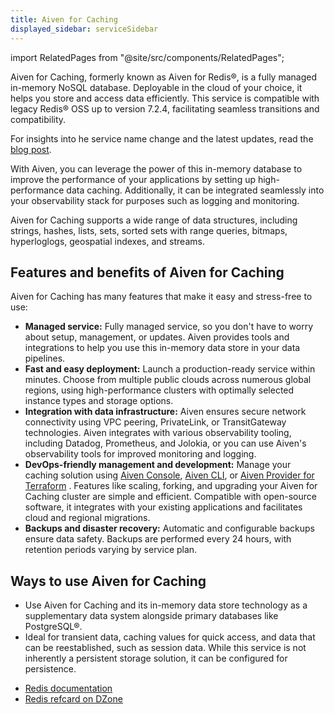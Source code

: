 ```yaml
---
title: Aiven for Caching
displayed_sidebar: serviceSidebar
---
```


import RelatedPages from "@site/src/components/RelatedPages";

Aiven for Caching, formerly known as Aiven for Redis®, is a fully managed in-memory NoSQL database. Deployable in the cloud of your choice, it helps you store and access data efficiently.
This service is compatible with legacy Redis® OSS up to version 7.2.4, facilitating seamless transitions and compatibility.

For insights into he service name change and the latest updates, read the
[blog post](https://aiven.io/blog/aiven-for-redis-becomes-aiven-for-caching).

With Aiven, you can leverage the power of this in-memory database to improve the
performance of your applications by setting up high-performance data caching.
Additionally, it can be integrated seamlessly into your observability stack for
purposes such as logging and monitoring.

Aiven for Caching supports a wide range of data structures, including strings, hashes,
lists, sets, sorted sets with range queries, bitmaps, hyperloglogs,
geospatial indexes, and streams.

## Features and benefits of Aiven for Caching

Aiven for Caching has many features that make it easy and stress-free to
use:

-   **Managed service:** Fully managed service, so you don't have to worry about
    setup, management, or updates. Aiven provides tools and integrations to help you
    use this in-memory data store in your data pipelines.
-   **Fast and easy deployment:** Launch a production-ready service
    within minutes. Choose from multiple public clouds across numerous global regions,
    using high-performance clusters with optimally selected instance types and storage
    options.
-   **Integration with data infrastructure:** Aiven ensures secure
    network connectivity using VPC peering, PrivateLink, or
    TransitGateway technologies. Aiven integrates with various
    observability tooling, including Datadog, Prometheus, and Jolokia,
    or you can use Aiven's observability tools for improved monitoring
    and logging.
-   **DevOps-friendly management and development:** Manage your caching solution
    using [Aiven Console](https://console.aiven.io/),
    [Aiven CLI](https://github.com/aiven/aiven-client), or
    [Aiven Provider for Terraform](/docs/tools/terraform) .
    Features like scaling, forking, and upgrading your Aiven for Caching cluster
    are simple and efficient. Compatible with open-source software, it integrates
    with your existing applications and facilitates cloud and regional migrations.
-   **Backups and disaster recovery:** Automatic and configurable backups ensure data
    safety. Backups are performed every 24 hours, with retention periods varying by
    service plan.

## Ways to use Aiven for Caching

- Use Aiven for Caching and its in-memory data store technology as a supplementary
  data system alongside primary databases like PostgreSQL®.
- Ideal for transient data, caching values for quick access, and data that can be
  reestablished, such as session data. While this service is not inherently a
  persistent storage solution, it can be configured for persistence.

<RelatedPages/>

- [Redis documentation](https://redis.io/documentation)
- [Redis refcard on DZone](https://dzone.com/refcardz/getting-started-with-redis)
